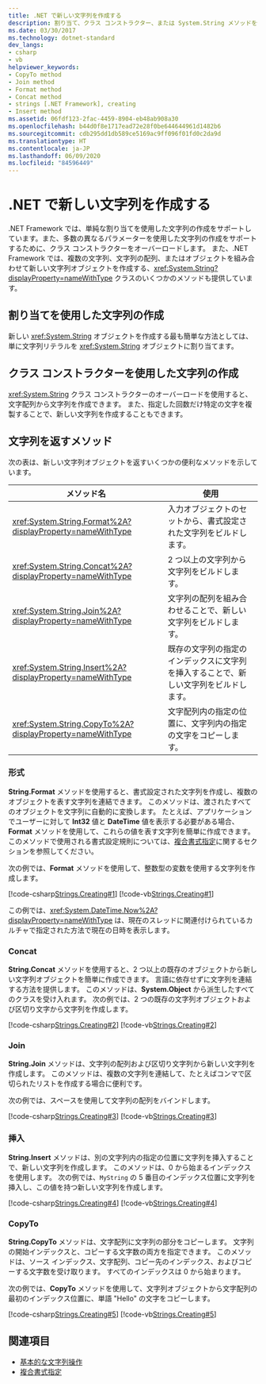 ```yaml
---
title: .NET で新しい文字列を作成する
description: 割り当て、クラス コンストラクター、または System.String メソッドを使用して文字列を作成する方法について学習します。これにより、.NET で複数の文字列、文字列の配列、またはオブジェクトが結合されます。
ms.date: 03/30/2017
ms.technology: dotnet-standard
dev_langs:
- csharp
- vb
helpviewer_keywords:
- CopyTo method
- Join method
- Format method
- Concat method
- strings [.NET Framework], creating
- Insert method
ms.assetid: 06fdf123-2fac-4459-8904-eb48ab908a30
ms.openlocfilehash: b44d0f8e1717ead72e28f0be644644961d1482b6
ms.sourcegitcommit: cdb295dd1db589ce5169ac9ff096f01fd0c2da9d
ms.translationtype: HT
ms.contentlocale: ja-JP
ms.lasthandoff: 06/09/2020
ms.locfileid: "84596449"
---
```

# <a name="creating-new-strings-in-net"></a>.NET で新しい文字列を作成する
.NET Framework では、単純な割り当てを使用した文字列の作成をサポートしています。また、多数の異なるパラメーターを使用した文字列の作成をサポートするために、クラス コンストラクターをオーバーロードします。 また、.NET Framework では、複数の文字列、文字列の配列、またはオブジェクトを組み合わせて新しい文字列オブジェクトを作成する、<xref:System.String?displayProperty=nameWithType> クラスのいくつかのメソッドも提供しています。  
  
## <a name="creating-strings-using-assignment"></a>割り当てを使用した文字列の作成  
 新しい <xref:System.String> オブジェクトを作成する最も簡単な方法としては、単に文字列リテラルを <xref:System.String> オブジェクトに割り当てます。  
  
## <a name="creating-strings-using-a-class-constructor"></a>クラス コンストラクターを使用した文字列の作成  
 <xref:System.String> クラス コンストラクターのオーバーロードを使用すると、文字配列から文字列を作成できます。 また、指定した回数だけ特定の文字を複製することで、新しい文字列を作成することもできます。  
  
## <a name="methods-that-return-strings"></a>文字列を返すメソッド  
 次の表は、新しい文字列オブジェクトを返すいくつかの便利なメソッドを示しています。  
  
|メソッド名|使用|  
|-----------------|---------|  
|<xref:System.String.Format%2A?displayProperty=nameWithType>|入力オブジェクトのセットから、書式設定された文字列をビルドします。|  
|<xref:System.String.Concat%2A?displayProperty=nameWithType>|2 つ以上の文字列から文字列をビルドします。|  
|<xref:System.String.Join%2A?displayProperty=nameWithType>|文字列の配列を組み合わせることで、新しい文字列をビルドします。|  
|<xref:System.String.Insert%2A?displayProperty=nameWithType>|既存の文字列の指定のインデックスに文字列を挿入することで、新しい文字列をビルドします。|  
|<xref:System.String.CopyTo%2A?displayProperty=nameWithType>|文字配列内の指定の位置に、文字列内の指定の文字をコピーします。|  
  
### <a name="format"></a>形式  
 **String.Format** メソッドを使用すると、書式設定された文字列を作成し、複数のオブジェクトを表す文字列を連結できます。 このメソッドは、渡されたすべてのオブジェクトを文字列に自動的に変換します。 たとえば、アプリケーションでユーザーに対して **Int32** 値と **DateTime** 値を表示する必要がある場合、**Format** メソッドを使用して、これらの値を表す文字列を簡単に作成できます。 このメソッドで使用される書式設定規則については、[複合書式指定](composite-formatting.md)に関するセクションを参照してください。  
  
 次の例では、**Format** メソッドを使用して、整数型の変数を使用する文字列を作成します。  
  
 [!code-csharp[Strings.Creating#1](../../../samples/snippets/csharp/VS_Snippets_CLR/Strings.Creating/cs/Example.cs#1)]
 [!code-vb[Strings.Creating#1](../../../samples/snippets/visualbasic/VS_Snippets_CLR/Strings.Creating/vb/Example.vb#1)]  
  
 この例では、<xref:System.DateTime.Now%2A?displayProperty=nameWithType> は、現在のスレッドに関連付けられているカルチャで指定された方法で現在の日時を表示します。  
  
### <a name="concat"></a>Concat  
 **String.Concat** メソッドを使用すると、2 つ以上の既存のオブジェクトから新しい文字列オブジェクトを簡単に作成できます。 言語に依存せずに文字列を連結する方法を提供します。 このメソッドは、**System.Object** から派生したすべてのクラスを受け入れます。 次の例では、2 つの既存の文字列オブジェクトおよび区切り文字から文字列を作成します。  
  
 [!code-csharp[Strings.Creating#2](../../../samples/snippets/csharp/VS_Snippets_CLR/Strings.Creating/cs/Example.cs#2)]
 [!code-vb[Strings.Creating#2](../../../samples/snippets/visualbasic/VS_Snippets_CLR/Strings.Creating/vb/Example.vb#2)]  
  
### <a name="join"></a>Join  
 **String.Join** メソッドは、文字列の配列および区切り文字列から新しい文字列を作成します。 このメソッドは、複数の文字列を連結して、たとえばコンマで区切られたリストを作成する場合に便利です。  
  
 次の例では、スペースを使用して文字列の配列をバインドします。  
  
 [!code-csharp[Strings.Creating#3](../../../samples/snippets/csharp/VS_Snippets_CLR/Strings.Creating/cs/Example.cs#3)]
 [!code-vb[Strings.Creating#3](../../../samples/snippets/visualbasic/VS_Snippets_CLR/Strings.Creating/vb/Example.vb#3)]  
  
### <a name="insert"></a>挿入  
 **String.Insert** メソッドは、別の文字列内の指定の位置に文字列を挿入することで、新しい文字列を作成します。 このメソッドは、0 から始まるインデックスを使用します。 次の例では、`MyString` の 5 番目のインデックス位置に文字列を挿入し、この値を持つ新しい文字列を作成します。  
  
 [!code-csharp[Strings.Creating#4](../../../samples/snippets/csharp/VS_Snippets_CLR/Strings.Creating/cs/Example.cs#4)]
 [!code-vb[Strings.Creating#4](../../../samples/snippets/visualbasic/VS_Snippets_CLR/Strings.Creating/vb/Example.vb#4)]  
  
### <a name="copyto"></a>CopyTo  
 **String.CopyTo** メソッドは、文字配列に文字列の部分をコピーします。 文字列の開始インデックスと、コピーする文字数の両方を指定できます。 このメソッドは、ソース インデックス、文字配列、コピー先のインデックス、およびコピーする文字数を受け取ります。 すべてのインデックスは 0 から始まります。  
  
 次の例では、**CopyTo** メソッドを使用して、文字列オブジェクトから文字配列の最初のインデックス位置に、単語 "Hello" の文字をコピーします。  
  
 [!code-csharp[Strings.Creating#5](../../../samples/snippets/csharp/VS_Snippets_CLR/Strings.Creating/cs/Example.cs#5)]
 [!code-vb[Strings.Creating#5](../../../samples/snippets/visualbasic/VS_Snippets_CLR/Strings.Creating/vb/Example.vb#5)]  
  
## <a name="see-also"></a>関連項目

- [基本的な文字列操作](basic-string-operations.md)
- [複合書式指定](composite-formatting.md)
